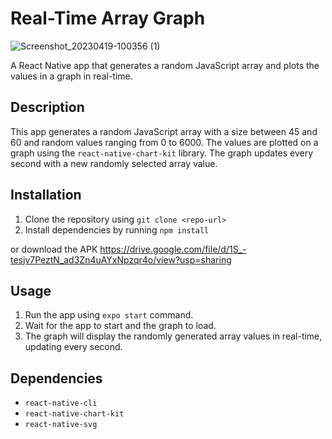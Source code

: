 # Real-Time Array Graph

![Screenshot_20230419-100356 (1)](https://user-images.githubusercontent.com/87845234/233698329-6e173288-7dfa-46a9-8cd6-49164193e6be.png)

A React Native app that generates a random JavaScript array and plots the values in a graph in real-time.

## Description

This app generates a random JavaScript array with a size between 45 and 60 and random values ranging from 0 to 6000. The values are plotted on a graph using the `react-native-chart-kit` library. The graph updates every second with a new randomly selected array value.

## Installation

1. Clone the repository using `git clone <repo-url>`
2. Install dependencies by running `npm install`

or download the APK 
https://drive.google.com/file/d/1S_-tesjv7PeztN_ad3Zn4uAYxNpzqr4o/view?usp=sharing

## Usage

1. Run the app using `expo start` command.
2. Wait for the app to start and the graph to load.
3. The graph will display the randomly generated array values in real-time, updating every second.

## Dependencies

- `react-native-cli`
- `react-native-chart-kit`
- `react-native-svg`
